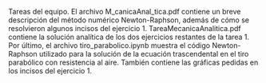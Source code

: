 Tareas del equipo. 
El archivo M_canicaAnal_tica.pdf contiene un breve descripción del método numérico Newton-Raphson, además de cómo se resolvieron algunos incisos del ejercicio 1. TareaMecanicaAnalitica.pdf contiene la solución analítica de los dos ejercicios restantes de la tarea 1. Por último, el archivo tiro_parabolico.ipynb muestra el código Newton-Raphson utilizado para la solución de la ecuación trascendental en el tiro parabólico con resistencia al aire. También contiene las gráficas pedidas en los incisos del ejercicio 1. 
